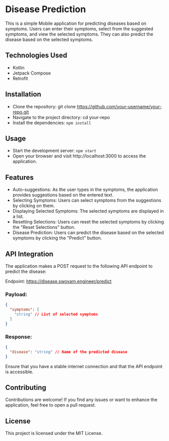 # Disease Prediction
This is a simple Mobile application for predicting diseases based on symptoms. Users can enter their symptoms, select from the suggested symptoms, and view the selected symptoms. They can also predict the disease based on the selected symptoms.

## Technologies Used
- Kotlin 
- Jetpack Compose
- Retrofit 
## Installation
- Clone the repository: git clone https://github.com/your-username/your-repo.git
- Navigate to the project directory: cd your-repo
- Install the dependencies: `npm install`
## Usage
- Start the development server: `npm start`
- Open your browser and visit http://localhost:3000 to access the application.
## Features
- Auto-suggestions: As the user types in the symptoms, the application provides suggestions based on the entered text.
- Selecting Symptoms: Users can select symptoms from the suggestions by clicking on them.
- Displaying Selected Symptoms: The selected symptoms are displayed in a list.
- Resetting Selections: Users can reset the selected symptoms by clicking the "Reset Selections" button.
- Disease Prediction: Users can predict the disease based on the selected symptoms by clicking the "Predict" button.
## API Integration
The application makes a POST request to the following API endpoint to predict the disease:

Endpoint: https://disease.swoyam.engineer/predict

### Payload:

```json
{
  "symptoms": [
    "string" // List of selected symptoms
  ]
}
```
### Response:

```json
{
  "disease": "string" // Name of the predicted disease
}
```
Ensure that you have a stable internet connection and that the API endpoint is accessible.

## Contributing
Contributions are welcome! If you find any issues or want to enhance the application, feel free to open a pull request.

## License
This project is licensed under the MIT License.
